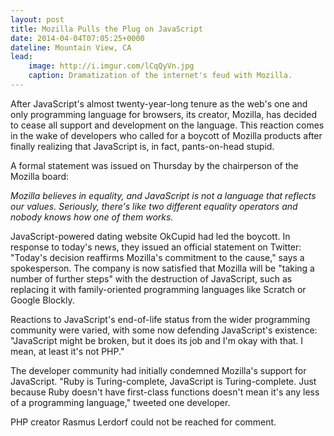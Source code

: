 ```yaml
---
layout: post
title: Mozilla Pulls the Plug on JavaScript
date: 2014-04-04T07:05:25+0000
dateline: Mountain View, CA
lead:
    image: http://i.imgur.com/lCqQyVn.jpg
    caption: Dramatization of the internet's feud with Mozilla.
---
```


After JavaScript's almost twenty-year-long tenure as the web's one and only
programming language for browsers, its creator, Mozilla, has decided to cease
all support and development on the language. This reaction comes in the wake of
developers who called for a boycott of Mozilla products after finally realizing
that JavaScript is, in fact, pants-on-head stupid.

A formal statement was issued on Thursday by the chairperson of the Mozilla
board:

_Mozilla believes in equality, and JavaScript is not a language that reflects
our values. Seriously, there's like two different equality operators and nobody
knows how one of them works._

JavaScript-powered dating website OkCupid had led the boycott. In response to
today's news, they issued an official statement on Twitter: "Today's decision
reaffirms Mozilla's commitment to the cause," says a spokesperson. The company
is now satisfied that Mozilla will be "taking a number of further steps" with
the destruction of JavaScript, such as replacing it with family-oriented
programming languages like Scratch or Google Blockly.

Reactions to JavaScript's end-of-life status from the wider programming
community were varied, with some now defending JavaScript's existence:
"JavaScript might be broken, but it does its job and I'm okay with that. I mean,
at least it's not PHP."

The developer community had initially condemned Mozilla's support for
JavaScript. "Ruby is Turing-complete, JavaScript is Turing-complete. Just
because Ruby doesn't have first-class functions doesn't mean it's any less of a
programming language," tweeted one developer.

PHP creator Rasmus Lerdorf could not be reached for comment.
